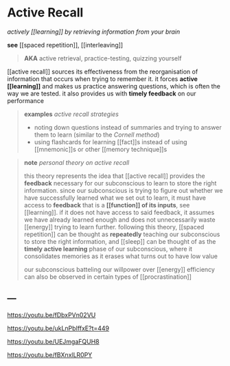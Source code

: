 # Active Recall

_actively [[learning]] by retrieving information from your brain_

**see** [[spaced repetition]], [[interleaving]]

> **AKA** active retrieval, practice-testing, quizzing yourself

[[active recall]] sources its effectiveness from the reorganisation of information that occurs when trying to remember it. it forces **active [[learning]]** and makes us practice answering questions, which is often the way we are tested. it also provides us with **timely feedback** on our performance

> **examples** _active recall strategies_
>
> - noting down questions instead of summaries and trying to answer them to learn (similar to the _Cornell method_)
> - using flashcards for learning [[fact]]s instead of using [[mnemonic]]s or other [[memory technique]]s

> **note** _personal theory on active recall_
>
> this theory represents the idea that [[active recall]] provides the **feedback** necessary for our subconscious to learn to store the right information. since our subconscious is trying to figure out whether we have successfully learned what we set out to learn, it must have access to **feedback** that is a **[[function]] of its inputs**, see [[learning]]. if it does not have access to said feedback, it assumes we have already learned enough and does not unnecessarily waste [[energy]] trying to learn further. following this theory, [[spaced repetition]] can be thought as **repeatedly** teaching our subconscious to store the right information, and [[sleep]] can be thought of as the **timely active learning** phase of our subconscious, where it consolidates memories as it erases what turns out to have low value
>
> our subconscious batteling our willpower over [[energy]] efficiency can also be observed in certain types of [[procrastination]]

## &mdash;

<https://youtu.be/fDbxPVn02VU>

<https://youtu.be/ukLnPbIffxE?t=449>

<https://youtu.be/UEJmgaFQUH8>

<https://youtu.be/fBXnxlLR0PY>
